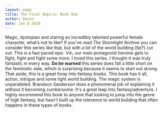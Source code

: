 ```yaml
---
layout: page
title: The Final Empire: Book One 
author: Devin 
date: Jan 8 2020
---
```

  Magic, dystopian and staring an incredibly talented powerful female character, what’s not to like? If you've read *The Stormlight Archive* you can consider this series like that, but with *a lot* of the world building (fat?) cut out. This is a fast paced epic. Vin, our main protagonist heroine gets to fight, fight and fight some more. I loved this series. I thought it was truly fantastic in every way. **Do be warned** this series does fall a little short on the feministic side, which is surprising because it seems to start out strong. That aside, this is a great foray into fantasy books. This book has it all, action, intrigue and some light world building. The magic system is unparalleled. Brandson Sanderson does a phenomenal job of explaining it without it becoming cumbersome. It's a great leap into fantasy/adventure. I highly recommend this book to anyone that looking to jump into the genre of high fantasy, but hasn't built up the tolerance to world building that often happens in these types of books.
